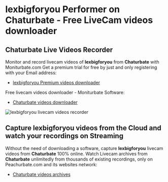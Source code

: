 # lexbigforyou Performer on Chaturbate - Free LiveCam videos downloader

## Chaturbate Live Videos Recorder

Monitor and record livecam videos of **lexbigforyou** from **Chaturbate** with Moniturbate.com
Get a premium trial for free by just and only registering with your Email address:
* [lexbigforyou Premium videos downloader](https://moniturbate.com/request-demo-licence-key.html)

Free livecam videos downloader - Moniturbate Software:
* [Chaturbate videos downloader](https://moniturbate.com/moniturbate-download-software.html)

![lexbigforyou livecam videos recorder](https://peachurnet.com/templates/moniturbate-software.png)


## Capture lexbigforyou videos from the Cloud and watch your recordings on Streaming

Without the need of downloading a software, capture **lexbigforyou** livecam videos from **Chaturbate** 100% online.
Watch Livecam archives from **Chaturbate** unlimitedly from thousands of existing recordings, only on Peachurbate.com and its websites network:
* [Chaturbate videos archives](https://peachurnet.com/)